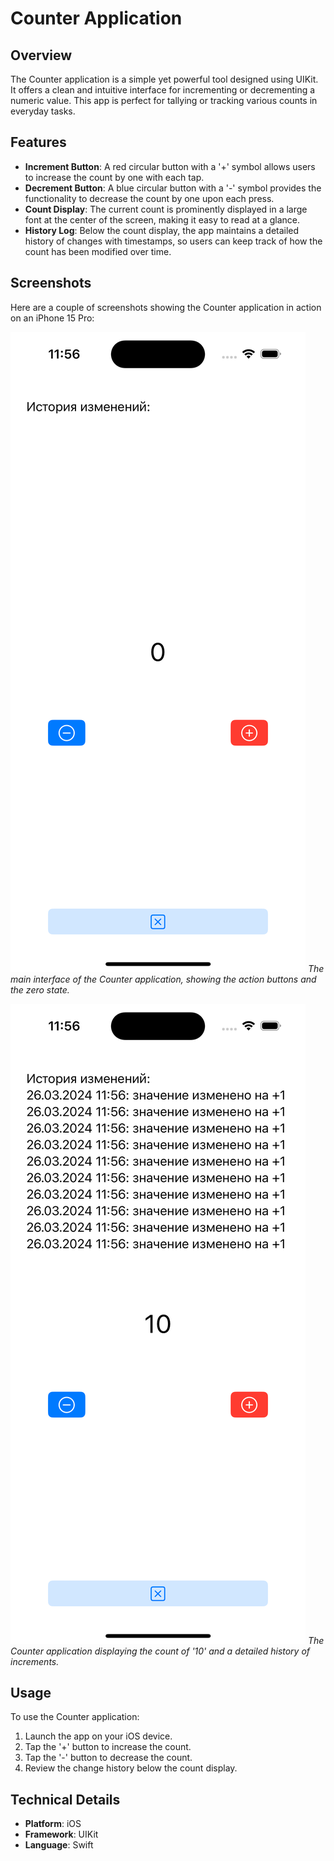 # Counter Application

## Overview
The Counter application is a simple yet powerful tool designed using UIKit. It offers a clean and intuitive interface for incrementing or decrementing a numeric value. This app is perfect for tallying or tracking various counts in everyday tasks.

## Features
- **Increment Button**: A red circular button with a '+' symbol allows users to increase the count by one with each tap.
- **Decrement Button**: A blue circular button with a '-' symbol provides the functionality to decrease the count by one upon each press.
- **Count Display**: The current count is prominently displayed in a large font at the center of the screen, making it easy to read at a glance.
- **History Log**: Below the count display, the app maintains a detailed history of changes with timestamps, so users can keep track of how the count has been modified over time.

## Screenshots
Here are a couple of screenshots showing the Counter application in action on an iPhone 15 Pro:

![Counter Application Main Screen](Simulator%20Screenshot%20-%20iPhone%2015%20Pro%20-%202024-03-26%20at%2011.56.14.png)
*The main interface of the Counter application, showing the action buttons and the zero state.*

![Counter Application with History](Simulator%20Screenshot%20-%20iPhone%2015%20Pro%20-%202024-03-26%20at%2011.56.31.png)
*The Counter application displaying the count of '10' and a detailed history of increments.*

## Usage
To use the Counter application:
1. Launch the app on your iOS device.
2. Tap the '+' button to increase the count.
3. Tap the '-' button to decrease the count.
4. Review the change history below the count display.

## Technical Details
- **Platform**: iOS
- **Framework**: UIKit
- **Language**: Swift
